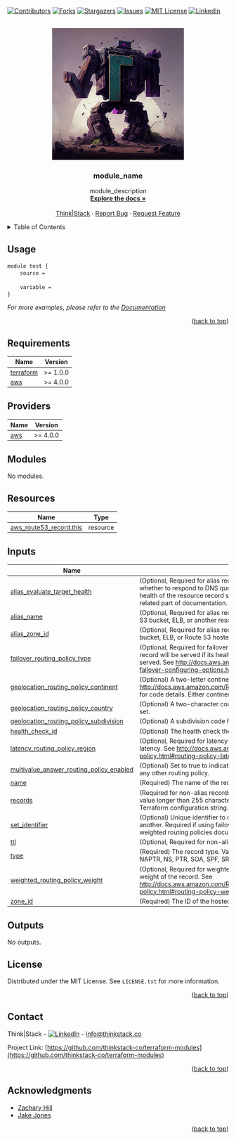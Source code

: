 <!-- Blank module readme template: Do a search and replace with your text editor for the following: `module_name`, `module_description` -->
<!-- Improved compatibility of back to top link: See: https://github.com/othneildrew/Best-README-Template/pull/73 -->
<a name="readme-top"></a>


<!-- PROJECT SHIELDS -->
<!--
*** I'm using markdown "reference style" links for readability.
*** Reference links are enclosed in brackets [ ] instead of parentheses ( ).
*** See the bottom of this document for the declaration of the reference variables
*** for contributors-url, forks-url, etc. This is an optional, concise syntax you may use.
*** https://www.markdownguide.org/basic-syntax/#reference-style-links
-->
[![Contributors][contributors-shield]][contributors-url]
[![Forks][forks-shield]][forks-url]
[![Stargazers][stars-shield]][stars-url]
[![Issues][issues-shield]][issues-url]
[![MIT License][license-shield]][license-url]
[![LinkedIn][linkedin-shield]][linkedin-url]


<!-- PROJECT LOGO -->
<br />
<div align="center">
  <a href="https://github.com/thinkstack-co/terraform-modules">
    <img src="/images/terraform_modules_logo.webp" alt="Logo" width="300" height="300">
  </a>

<h3 align="center">module_name</h3>
  <p align="center">
    module_description
    <br />
    <a href="https://github.com/thinkstack-co/terraform-modules"><strong>Explore the docs »</strong></a>
    <br />
    <br />
    <a href="https://www.thinkstack.co/">Think|Stack</a>
    ·
    <a href="https://github.com/thinkstack-co/terraform-modules/issues">Report Bug</a>
    ·
    <a href="https://github.com/thinkstack-co/terraform-modules/issues">Request Feature</a>
  </p>
</div>


<!-- TABLE OF CONTENTS -->
<details>
  <summary>Table of Contents</summary>
  <ol>
    <li><a href="#usage">Usage</a></li>
    <li><a href="#requirements">Requirements</a></li>
    <li><a href="#providers">Providers</a></li>
    <li><a href="#modules">Modules</a></li>
    <li><a href="#Resources">Resources</a></li>
    <li><a href="#inputs">Inputs</a></li>
    <li><a href="#outputs">Outputs</a></li>
    <li><a href="#license">License</a></li>
    <li><a href="#contact">Contact</a></li>
    <li><a href="#acknowledgments">Acknowledgments</a></li>
  </ol>
</details>


<!-- USAGE EXAMPLES -->
## Usage

```
module test {
    source =

    variable =
}
```

_For more examples, please refer to the [Documentation](https://github.com/thinkstack-co/terraform-modules)_

<p align="right">(<a href="#readme-top">back to top</a>)</p>

<!-- terraform-docs output will be input automatically below-->
<!-- terraform-docs markdown table --output-file README.md --output-mode inject .-->
<!-- BEGIN_TF_DOCS -->
## Requirements

| Name | Version |
|------|---------|
| <a name="requirement_terraform"></a> [terraform](#requirement\_terraform) | >= 1.0.0 |
| <a name="requirement_aws"></a> [aws](#requirement\_aws) | >= 4.0.0 |

## Providers

| Name | Version |
|------|---------|
| <a name="provider_aws"></a> [aws](#provider\_aws) | >= 4.0.0 |

## Modules

No modules.

## Resources

| Name | Type |
|------|------|
| [aws_route53_record.this](https://registry.terraform.io/providers/hashicorp/aws/latest/docs/resources/route53_record) | resource |

## Inputs

| Name | Description | Type | Default | Required |
|------|-------------|------|---------|:--------:|
| <a name="input_alias_evaluate_target_health"></a> [alias\_evaluate\_target\_health](#input\_alias\_evaluate\_target\_health) | (Optional, Required for alias record) Set to true if you want Route 53 to determine whether to respond to DNS queries using this resource record set by checking the health of the resource record set. Some resources have special requirements, see related part of documentation. | `bool` | `null` | no |
| <a name="input_alias_name"></a> [alias\_name](#input\_alias\_name) | (Optional, Required for alias record) DNS domain name for a CloudFront distribution, S3 bucket, ELB, or another resource record set in this hosted zone. | `string` | `null` | no |
| <a name="input_alias_zone_id"></a> [alias\_zone\_id](#input\_alias\_zone\_id) | (Optional, Required for alias record) Hosted zone ID for a CloudFront distribution, S3 bucket, ELB, or Route 53 hosted zone. See resource\_elb.zone\_id for example. | `string` | `null` | no |
| <a name="input_failover_routing_policy_type"></a> [failover\_routing\_policy\_type](#input\_failover\_routing\_policy\_type) | (Optional, Required for failover routing) PRIMARY or SECONDARY. A PRIMARY record will be served if its healthcheck is passing, otherwise the SECONDARY will be served. See http://docs.aws.amazon.com/Route53/latest/DeveloperGuide/dns-failover-configuring-options.html#dns-failover-failover-rrsets | `string` | `null` | no |
| <a name="input_geolocation_routing_policy_continent"></a> [geolocation\_routing\_policy\_continent](#input\_geolocation\_routing\_policy\_continent) | (Optional) A two-letter continent code. See http://docs.aws.amazon.com/Route53/latest/APIReference/API_GetGeoLocation.html for code details. Either continent or country must be specified. | `string` | `null` | no |
| <a name="input_geolocation_routing_policy_country"></a> [geolocation\_routing\_policy\_country](#input\_geolocation\_routing\_policy\_country) | (Optional) A two-character country code or * to indicate a default resource record set. | `string` | `null` | no |
| <a name="input_geolocation_routing_policy_subdivision"></a> [geolocation\_routing\_policy\_subdivision](#input\_geolocation\_routing\_policy\_subdivision) | (Optional) A subdivision code for a country. | `string` | `null` | no |
| <a name="input_health_check_id"></a> [health\_check\_id](#input\_health\_check\_id) | (Optional) The health check the record should be associated with. | `string` | `null` | no |
| <a name="input_latency_routing_policy_region"></a> [latency\_routing\_policy\_region](#input\_latency\_routing\_policy\_region) | (Optional, Required for latency routing) An AWS region from which to measure latency. See http://docs.aws.amazon.com/Route53/latest/DeveloperGuide/routing-policy.html#routing-policy-latency | `string` | `null` | no |
| <a name="input_multivalue_answer_routing_policy_enabled"></a> [multivalue\_answer\_routing\_policy\_enabled](#input\_multivalue\_answer\_routing\_policy\_enabled) | (Optional) Set to true to indicate a multivalue answer routing policy. Conflicts with any other routing policy. | `bool` | `false` | no |
| <a name="input_name"></a> [name](#input\_name) | (Required) The name of the record. | `string` | n/a | yes |
| <a name="input_records"></a> [records](#input\_records) | (Required for non-alias records) A string list of records. To specify a single record value longer than 255 characters such as a TXT record for DKIM, add "" inside the Terraform configuration string. | `list(string)` | n/a | yes |
| <a name="input_set_identifier"></a> [set\_identifier](#input\_set\_identifier) | (Optional) Unique identifier to differentiate records with routing policies from one another. Required if using failover, geolocation, latency, multivalue\_answer, or weighted routing policies documented below. | `string` | `null` | no |
| <a name="input_ttl"></a> [ttl](#input\_ttl) | (Optional, Required for non-alias records) The TTL of the record in seconds. | `number` | `300` | no |
| <a name="input_type"></a> [type](#input\_type) | (Required) The record type. Valid values are A, AAAA, CAA, CNAME, DS, MX, NAPTR, NS, PTR, SOA, SPF, SRV and TXT. | `string` | n/a | yes |
| <a name="input_weighted_routing_policy_weight"></a> [weighted\_routing\_policy\_weight](#input\_weighted\_routing\_policy\_weight) | (Optional, Required for weighted routing) A numeric value indicating the relative weight of the record. See http://docs.aws.amazon.com/Route53/latest/DeveloperGuide/routing-policy.html#routing-policy-weighted. | `number` | `null` | no |
| <a name="input_zone_id"></a> [zone\_id](#input\_zone\_id) | (Required) The ID of the hosted zone to contain this record. | `string` | n/a | yes |

## Outputs

No outputs.
<!-- END_TF_DOCS -->

<!-- LICENSE -->
## License

Distributed under the MIT License. See `LICENSE.txt` for more information.

<p align="right">(<a href="#readme-top">back to top</a>)</p>



<!-- CONTACT -->
## Contact

Think|Stack - [![LinkedIn][linkedin-shield]][linkedin-url] - info@thinkstack.co

Project Link: [https://github.com/thinkstack-co/terraform-modules](https://github.com/thinkstack-co/terraform-modules)

<p align="right">(<a href="#readme-top">back to top</a>)</p>



<!-- ACKNOWLEDGMENTS -->
## Acknowledgments

* [Zachary Hill](https://zacharyhill.co)
* [Jake Jones](https://github.com/jakeasarus)

<p align="right">(<a href="#readme-top">back to top</a>)</p>


<!-- MARKDOWN LINKS & IMAGES -->
<!-- https://www.markdownguide.org/basic-syntax/#reference-style-links -->
[contributors-shield]: https://img.shields.io/github/contributors/thinkstack-co/terraform-modules.svg?style=for-the-badge
[contributors-url]: https://github.com/thinkstack-co/terraform-modules/graphs/contributors
[forks-shield]: https://img.shields.io/github/forks/thinkstack-co/terraform-modules.svg?style=for-the-badge
[forks-url]: https://github.com/thinkstack-co/terraform-modules/network/members
[stars-shield]: https://img.shields.io/github/stars/thinkstack-co/terraform-modules.svg?style=for-the-badge
[stars-url]: https://github.com/thinkstack-co/terraform-modules/stargazers
[issues-shield]: https://img.shields.io/github/issues/thinkstack-co/terraform-modules.svg?style=for-the-badge
[issues-url]: https://github.com/thinkstack-co/terraform-modules/issues
[license-shield]: https://img.shields.io/github/license/thinkstack-co/terraform-modules.svg?style=for-the-badge
[license-url]: https://github.com/thinkstack-co/terraform-modules/blob/master/LICENSE.txt
[linkedin-shield]: https://img.shields.io/badge/-LinkedIn-black.svg?style=for-the-badge&logo=linkedin&colorB=555
[linkedin-url]: https://www.linkedin.com/company/thinkstack/
[product-screenshot]: /images/screenshot.webp
[Terraform.io]: https://img.shields.io/badge/Terraform-7B42BC?style=for-the-badge&logo=terraform
[Terraform-url]: https://terraform.io
